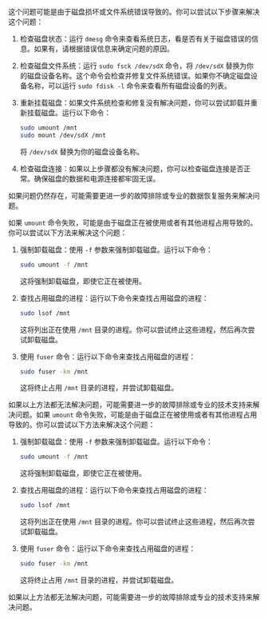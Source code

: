 这个问题可能是由于磁盘损坏或文件系统错误导致的。你可以尝试以下步骤来解决这个问题：

1. 检查磁盘状态：运行 `dmesg` 命令来查看系统日志，看是否有关于磁盘错误的信息。如果有，请根据错误信息来确定问题的原因。

2. 检查磁盘文件系统：运行 `sudo fsck /dev/sdX` 命令，将 `/dev/sdX` 替换为你的磁盘设备名称。这个命令会检查并修复文件系统错误。如果你不确定磁盘设备名称，可以运行 `sudo fdisk -l` 命令来查看所有磁盘设备的列表。

3. 重新挂载磁盘：如果文件系统检查和修复没有解决问题，你可以尝试卸载并重新挂载磁盘。运行以下命令：

   ```bash
   sudo umount /mnt
   sudo mount /dev/sdX /mnt
   ```

   将 `/dev/sdX` 替换为你的磁盘设备名称。

4. 检查磁盘连接：如果以上步骤都没有解决问题，你可以检查磁盘连接是否正常。确保磁盘的数据和电源连接都牢固无误。

如果问题仍然存在，可能需要更进一步的故障排除或专业的数据恢复服务来解决问题。



如果 `umount` 命令失败，可能是由于磁盘正在被使用或者有其他进程占用导致的。你可以尝试以下方法来解决这个问题：

1. 强制卸载磁盘：使用 `-f` 参数来强制卸载磁盘。运行以下命令：

   ```bash
   sudo umount -f /mnt
   ```

   这将强制卸载磁盘，即使它正在被使用。

2. 查找占用磁盘的进程：运行以下命令来查找占用磁盘的进程：

   ```bash
   sudo lsof /mnt
   ```

   这将列出正在使用 `/mnt` 目录的进程。你可以尝试终止这些进程，然后再次尝试卸载磁盘。

3. 使用 `fuser` 命令：运行以下命令来查找占用磁盘的进程：

   ```bash
   sudo fuser -km /mnt
   ```

   这将终止占用 `/mnt` 目录的进程，并尝试卸载磁盘。

如果以上方法都无法解决问题，可能需要进一步的故障排除或专业的技术支持来解决问题。如果 `umount` 命令失败，可能是由于磁盘正在被使用或者有其他进程占用导致的。你可以尝试以下方法来解决这个问题：

1. 强制卸载磁盘：使用 `-f` 参数来强制卸载磁盘。运行以下命令：

   ```bash
   sudo umount -f /mnt
   ```

   这将强制卸载磁盘，即使它正在被使用。

2. 查找占用磁盘的进程：运行以下命令来查找占用磁盘的进程：

   ```bash
   sudo lsof /mnt
   ```

   这将列出正在使用 `/mnt` 目录的进程。你可以尝试终止这些进程，然后再次尝试卸载磁盘。

3. 使用 `fuser` 命令：运行以下命令来查找占用磁盘的进程：

   ```bash
   sudo fuser -km /mnt
   ```

   这将终止占用 `/mnt` 目录的进程，并尝试卸载磁盘。

如果以上方法都无法解决问题，可能需要进一步的故障排除或专业的技术支持来解决问题。